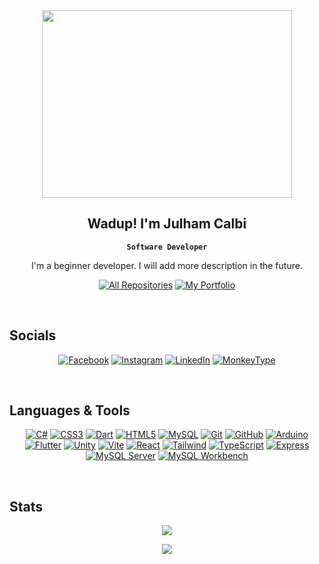 <!-- ![MasterHead](https://user-images.githubusercontent.com/74038190/212284136-03988914-d899-44b4-b1d9-4eeccf656e44.gif) -->
<div align="center">
  <img src="https://user-images.githubusercontent.com/74038190/216649441-c7a4d602-5d9b-4c5b-99d4-697bddf6f8e0.gif" width="400" height="300" />
</div> 

<div align="center">

## Wadup! I'm Julham Calbi
**`Software Developer`** 

I'm a beginner developer. I will add more description in the future. <br/>
<p align="center">
  <a href="https://github.com/calbijul?tab=repositories" target="_blank"><img alt="All Repositories" title="All Repositories" src="https://img.shields.io/badge/-All%20Repos-2962FF?style=for-the-badge&logo=koding&logoColor=white"/></a>
  <a href="https://kaizeel.vercel.app/" target="_blank"><img alt="My Portfolio" title="My Portfolio" src="https://img.shields.io/badge/-Portfolio-FF5733?style=for-the-badge&logo=portfolio"/>
  </a>
</p>
</div>
<br/>

## Socials

<p align="center">
  <a href="https://facebook.com/justcallmejul" target="_blank"><img src="https://img.shields.io/badge/Facebook-%231877F2.svg?style=for-the-badge&logo=Facebook&logoColor=white" alt="Facebook" /></a>
  <a href="https://instagram.com/kaizeelsama" target="_blank"><img src="https://img.shields.io/badge/Instagram-%23E4405F.svg?style=for-the-badge&logo=Instagram&logoColor=white" alt="Instagram" /></a>
  <a href="https://www.linkedin.com/in/yourlinkedinprofile" target="_blank"><img src="https://img.shields.io/badge/LinkedIn-0077B5.svg?style=for-the-badge&logo=LinkedIn&logoColor=white" alt="LinkedIn" /></a>
   <a href="https://monkeytype.com/profile/kaizeel" target="_blank">
    <img src="https://img.shields.io/badge/MonkeyType-1B1D36?style=for-the-badge&logo=monkeytype&logoColor=FF1493" alt="MonkeyType" />
  </a>
</p>
</p>
<br/>

## Languages & Tools

<p align="center">
  <a href="https://learn.microsoft.com/en-us/dotnet/csharp/" target="_blank"><img src="https://img.shields.io/badge/c%23-%23239120.svg?style=for-the-badge&logo=csharp&logoColor=white" alt="C#" /></a> 
  <a href="https://developer.mozilla.org/en-US/docs/Web/CSS" target="_blank"><img src="https://img.shields.io/badge/css3-%231572B6.svg?style=for-the-badge&logo=css3&logoColor=white" alt="CSS3" /></a>
  <a href="https://dart.dev/" target="_blank"><img src="https://img.shields.io/badge/dart-%230175C2.svg?style=for-the-badge&logo=dart&logoColor=white" alt="Dart" /></a>
  <a href="https://developer.mozilla.org/en-US/docs/Web/HTML" target="_blank"><img src="https://img.shields.io/badge/html5-%23E34F26.svg?style=for-the-badge&logo=html5&logoColor=white" alt="HTML5" /></a>
  <a href="https://www.mysql.com/" target="_blank"><img src="https://img.shields.io/badge/mysql-4479A1.svg?style=for-the-badge&logo=mysql&logoColor=white" alt="MySQL" /></a>
  <a href="https://git-scm.com/" target="_blank"><img src="https://img.shields.io/badge/git-%23F05033.svg?style=for-the-badge&logo=git&logoColor=white" alt="Git" /></a>
  <a href="https://github.com/" target="_blank"><img src="https://img.shields.io/badge/github-%23121011.svg?style=for-the-badge&logo=github&logoColor=white" alt="GitHub" /></a>
  <a href="https://www.arduino.cc/" target="_blank"><img src="https://img.shields.io/badge/-Arduino-00979D?style=for-the-badge&logo=Arduino&logoColor=white" alt="Arduino" /></a>
  <a href="https://flutter.dev/" target="_blank"><img src="https://img.shields.io/badge/Flutter-%2302569B.svg?style=for-the-badge&logo=Flutter&logoColor=white" alt="Flutter" /></a>
  <a href="https://unity.com/" target="_blank"><img src="https://img.shields.io/badge/unity-%23000000.svg?style=for-the-badge&logo=unity&logoColor=white" alt="Unity" /></a>
  <a href="https://vitejs.dev/" target="_blank"><img src="https://img.shields.io/badge/Vite-%23F24E1E.svg?style=for-the-badge&logo=vite&logoColor=white" alt="Vite" /></a>
  <a href="https://reactjs.org/" target="_blank"><img src="https://img.shields.io/badge/React-%23202C37.svg?style=for-the-badge&logo=react&logoColor=61DAFB" alt="React" /></a>
  <a href="https://tailwindcss.com/" target="_blank"><img src="https://img.shields.io/badge/Tailwind-%2306B6D4.svg?style=for-the-badge&logo=tailwindcss&logoColor=white" alt="Tailwind" /></a>
  <a href="https://www.typescriptlang.org/" target="_blank"><img src="https://img.shields.io/badge/TypeScript-%233178C6.svg?style=for-the-badge&logo=typescript&logoColor=white" alt="TypeScript" /></a>
  <a href="https://expressjs.com/" target="_blank"><img src="https://img.shields.io/badge/Express-%23000000.svg?style=for-the-badge&logo=express&logoColor=white" alt="Express" /></a>
  <a href="https://dev.mysql.com/" target="_blank"><img src="https://img.shields.io/badge/MySQL_Server-%234E73B5.svg?style=for-the-badge&logo=mysql&logoColor=white" alt="MySQL Server" /></a>
  <a href="https://www.mysql.com/products/workbench/" target="_blank"><img src="https://img.shields.io/badge/MySQL_Workbench-%234E73B5.svg?style=for-the-badge&logo=mysql&logoColor=white" alt="MySQL Workbench" /></a>
</p>
<br/>

## Stats

<div align="center">
  
  <!-- ![](https://github-readme-stats.vercel.app/api?username=calbijul&show_icons=true&theme=transparent&hide_border=false&count_private=false) -->

  
  ![](https://github-readme-streak-stats.herokuapp.com/?user=calbijul&theme=transparent&hide_border=false) 
  
  ![](https://github-readme-stats.vercel.app/api/top-langs/?username=calbijul&theme=transparent&hide_border=false&layout=compact)
  
</div>

<!-- ---
<div align="center">
  <img src="https://github.com/Platane/snk/raw/output/github-contribution-grid-snake.svg" />
</div> -->

<br>

<!-- ---
 <div align="center">
  <img src="https://user-images.githubusercontent.com/74038190/212747107-5b654ba5-31c6-4366-b42b-51b822e9bc52.gif" />
</div> 
-->
